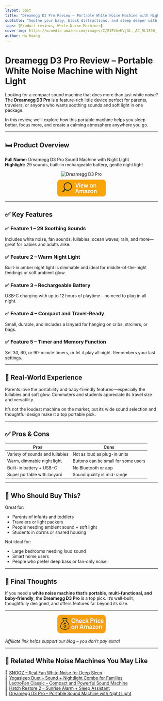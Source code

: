 ```yaml
---
layout: post
title: "Dreamegg D3 Pro Review – Portable White Noise Machine with Night Light"
subtitle: "Soothe your baby, block distractions, and sleep deeper with this versatile sound and light machine."
tags: [Product reviews, White Noise Machines]
cover-img: https://m.media-amazon.com/images/I/81FVbvHVj3L._AC_SL1500_.jpg
author: Ha Hoang
---
```


# Dreamegg D3 Pro Review – Portable White Noise Machine with Night Light

Looking for a compact sound machine that does more than just white noise? The **Dreamegg D3 Pro** is a feature-rich little device perfect for parents, travelers, or anyone who wants soothing sounds and soft light in one package.

In this review, we’ll explore how this portable machine helps you sleep better, focus more, and create a calming atmosphere anywhere you go.

---

## 🛏️ Product Overview

**Full Name:** Dreamegg D3 Pro Sound Machine with Night Light  
**Highlight:** 29 sounds, built-in rechargeable battery, gentle night light

<div style="text-align:center;">
  <img src="https://m.media-amazon.com/images/I/61B6K-ux3qL._AC_SL1500_.jpg" alt="Dreamegg D3 Pro" style="width:400px; height:auto;" />
  <br/>
  <a href="https://amzn.to/4iZYAkw" target="_blank" rel="nofollow sponsored noopener">
    <img src="/assets/img/view.png" alt="View on Amazon" style="width:160px; height:auto; margin-top:10px;" />
  </a>
</div>

---

## ✅ Key Features

### ✅ Feature 1 – 29 Soothing Sounds  
Includes white noise, fan sounds, lullabies, ocean waves, rain, and more—great for babies and adults alike.

### ✅ Feature 2 – Warm Night Light  
Built-in amber night light is dimmable and ideal for middle-of-the-night feedings or soft ambient glow.

### ✅ Feature 3 – Rechargeable Battery  
USB-C charging with up to 12 hours of playtime—no need to plug in all night.

### ✅ Feature 4 – Compact and Travel-Ready  
Small, durable, and includes a lanyard for hanging on cribs, strollers, or bags.

### ✅ Feature 5 – Timer and Memory Function  
Set 30, 60, or 90-minute timers, or let it play all night. Remembers your last settings.

---

## 🧪 Real-World Experience

Parents love the portability and baby-friendly features—especially the lullabies and soft glow. Commuters and students appreciate its travel size and versatility.

It’s not the loudest machine on the market, but its wide sound selection and thoughtful design make it a top portable pick.

---

## ✅ Pros & Cons

| Pros | Cons |
|------|------|
| Variety of sounds and lullabies | Not as loud as plug-in units |
| Warm, dimmable night light | Buttons can be small for some users |
| Built-in battery + USB-C | No Bluetooth or app |
| Super portable with lanyard | Sound quality is mid-range |

---

## 👥 Who Should Buy This?

Great for:

- Parents of infants and toddlers  
- Travelers or light packers  
- People needing ambient sound + soft light  
- Students in dorms or shared housing

Not ideal for:

- Large bedrooms needing loud sound  
- Smart home users  
- People who prefer deep bass or fan-only noise

---

## 🤔 Final Thoughts

If you need a **white noise machine that’s portable, multi-functional, and baby-friendly**, the **Dreamegg D3 Pro** is a top pick. It’s well-built, thoughtfully designed, and offers features far beyond its size.

---

<div style="text-align:center;">
  <a href="https://amzn.to/4iZYAkw" target="_blank" rel="nofollow sponsored noopener">
    <img src="/assets/img/checkprice.png" alt="Check price on Amazon" style="width:160px; height:auto;" />
  </a>
</div>

*Affiliate link helps support our blog – you don’t pay extra!*

---

## 🧾 Related White Noise Machines You May Like

<ul style="list-style: none; padding-left: 0;">
  <li>🔗 <a href="https://havan.yoga/2025-05-13-snooz-review/">SNOOZ – Real Fan White Noise for Deep Sleep</a></li>
  <li>🔗 <a href="https://havan.yoga/2025-05-13-yogasleep-duet-review/">Yogasleep Duet – Sound + Nightlight Combo for Families</a></li>
  <li>🔗 <a href="https://havan.yoga/2025-05-14-lectrofan-classic-review/">LectroFan Classic – Compact and Powerful Sound Machine</a></li>
  <li>🔗 <a href="https://havan.yoga/2025-05-13-hatch-restore-2-review/">Hatch Restore 2 – Sunrise Alarm + Sleep Assistant</a></li>
  <li>🔗 <a href="https://havan.yoga/2025-05-14-dreamegg-d3-pro-review/">Dreamegg D3 Pro – Portable Sound Machine with Night Light</a></li>
</ul>
